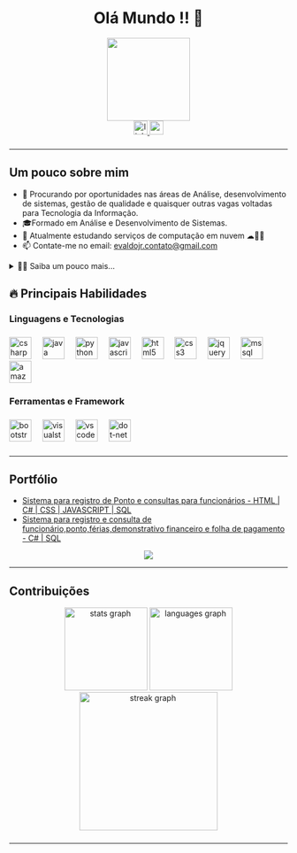 
<h1 align="center"> Olá Mundo !! 👋</h1>

<div align="center">
  <img height="150" src="https://github.com/Git-Mota/Git-Mota/assets/143835833/3f0d547f-ba6a-42fe-9d60-04be7365a59c"  />
</div>

<div align="center">
  <a href="https://www.linkedin.com/in/evaldo-mota-junior" target="_blank">
    <img src="https://img.shields.io/static/v1?message=LinkedIn&logo=linkedin&label=&color=0077B5&logoColor=white&labelColor=&style=for-the-badge" height="25" alt="linkedin logo"  />
  </a>
  <a href="evaldojr.contato@gmail.com" target="_blank">
    <img src="https://img.shields.io/static/v1?message=Gmail&logo=gmail&label=&color=D14836&logoColor=white&labelColor=&style=for-the-badge" height="25" alt="gmail logo"  />
  </a>
</div>

###
---
## Um pouco sobre mim
- 🔭 Procurando por oportunidades nas áreas de Análise, desenvolvimento de sistemas, gestão de qualidade e quaisquer outras vagas voltadas para Tecnologia da Informação.
- 🎓Formado em Análise e Desenvolvimento de Sistemas.
- 🌱 Atualmente estudando serviços de computação em nuvem ☁👨‍💻
- 📫 Contate-me no email: evaldojr.contato@gmail.com
<details>
  <summary>👨‍💻 Saiba um pouco mais...</summary>

  - 💬 Tenho 23 anos, moro em São Paulo-SP. Tenho experiência com C#, SQL, HTML e Análise de dados.
  - 👔 Trabalhei por 2 anos na LATAM Airlines no setor de planejamento, o que me ajudou a desenvolver diversas habilidades e entender como portar-se perante um cenário corporativo.
  - 💂‍♂️ Trabalhei por 5 anos no Exército Brasileiro, sendo promovido por mérito de soldado à sargento no respectivo período. A experiência militar aprimorou minha liderança, capacidade de resolução de problemas, gestão de crise, gestão de equipe e coordenação de atividades administrativas e operacionais. Essas habilidades não apenas agregaram à minha abordagem profissional, mas também proporcionam uma perspectiva única e uma mentalidade resiliente diante dos desafios e perante à rotina militar.
</details>

## 🔥 Principais Habilidades
<h3 align="left">Linguagens e Tecnologias</h3>

###

<div align="left">
  <img src="https://cdn.jsdelivr.net/gh/devicons/devicon/icons/csharp/csharp-original.svg" height="40" alt="csharp logo"  />
  <img width="12" />
  <img src="https://cdn.jsdelivr.net/gh/devicons/devicon/icons/java/java-original.svg" height="40" alt="java logo"  />
  <img width="12" />
  <img src="https://cdn.jsdelivr.net/gh/devicons/devicon/icons/python/python-original.svg" height="40" alt="python logo"  />
  <img width="12" />
  <img src="https://cdn.jsdelivr.net/gh/devicons/devicon/icons/javascript/javascript-original.svg" height="40" alt="javascript logo"  />
  <img width="12" />
  <img src="https://cdn.jsdelivr.net/gh/devicons/devicon/icons/html5/html5-original.svg" height="40" alt="html5 logo"  />
  <img width="12" />
  <img src="https://cdn.jsdelivr.net/gh/devicons/devicon/icons/css3/css3-original.svg" height="40" alt="css3 logo"  />
  <img width="12" />
  <img src="https://cdn.jsdelivr.net/gh/devicons/devicon/icons/jquery/jquery-original.svg" height="40" alt="jquery logo"  />
  <img width="12" />
  <img src="https://www.svgrepo.com/show/303229/microsoft-sql-server-logo.svg" alt="mssql" width="40" height="40"  />
  <img width="12" />
  <img src="https://cdn.jsdelivr.net/gh/devicons/devicon/icons/amazonwebservices/amazonwebservices-original.svg" height="40" alt="amazonwebservices logo"  />
</div>

###

<h3 align="left">Ferramentas e Framework</h3>

###

<div align="left">
  <img src="https://cdn.jsdelivr.net/gh/devicons/devicon/icons/bootstrap/bootstrap-original.svg" height="40" alt="bootstrap logo"  />
  <img width="12" />
  <img src="https://cdn.jsdelivr.net/gh/devicons/devicon/icons/visualstudio/visualstudio-plain.svg" height="40" alt="visualstudio logo"  />
  <img width="12" />
  <img src="https://cdn.jsdelivr.net/gh/devicons/devicon/icons/vscode/vscode-original.svg" height="40" alt="vscode logo"  />
  <img width="12" />
  <img src="https://cdn.jsdelivr.net/gh/devicons/devicon/icons/dot-net/dot-net-original.svg" height="40" alt="dot-net logo"  />
</div>

###
---
## Portfólio
- [Sistema para registro de Ponto e consultas para funcionários - HTML | C# | CSS | JAVASCRIPT | SQL](https://github.com/Git-Mota/Folha_Pagamento_Web)
- [Sistema para registro e consulta de funcionário,ponto,férias,demonstrativo financeiro e folha de pagamento - C# | SQL](https://github.com/Git-Mota/Folha_de_pagamento_Desktop)

<div align="center">
  <img src="https://github.com/Git-Mota/Git-Mota/assets/143835833/e33d5502-065e-47fe-85a3-6000b3909ea6"  />
</div>


---

## Contribuições
  
<div align="center">
  <img src="https://github-readme-stats.vercel.app/api?username=Git-Mota&hide_title=false&hide_rank=true&show_icons=true&include_all_commits=true&count_private=true&disable_animations=false&theme=react&locale=pt-br&hide_border=true&order=1" height="150" alt="stats graph"  />
  <img src="https://github-readme-stats.vercel.app/api/top-langs?username=Git-Mota&locale=pt-br&hide_title=false&layout=compact&card_width=320&langs_count=5&theme=react&hide_border=true&order=2" height="150" alt="languages graph"  />
  <img src="https://streak-stats.demolab.com?user=Git-Mota&locale=pt-br&mode=daily&theme=react&hide_border=true&border_radius=5&order=3" height="250" alt="streak graph"  />
</div>

###

---





